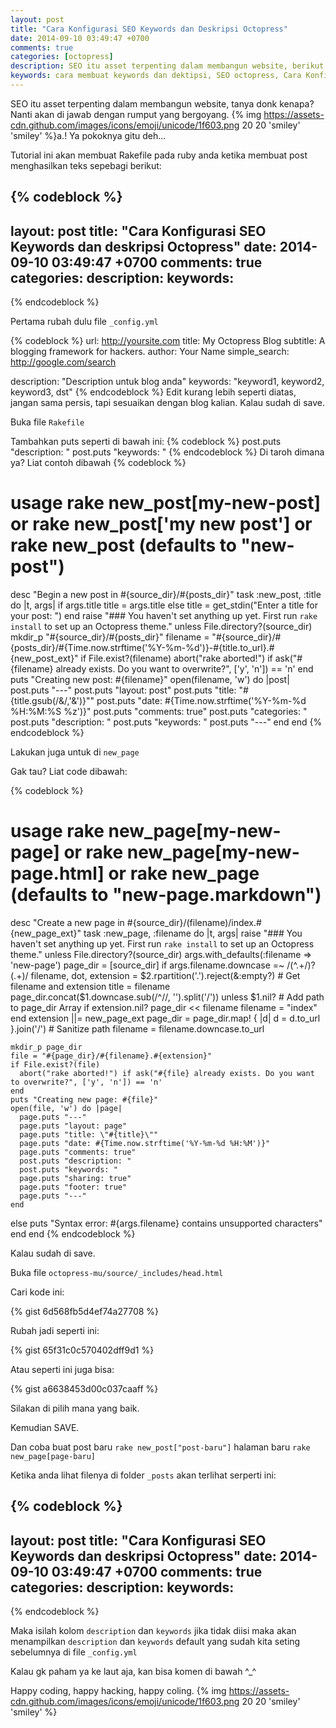 ```yaml
---
layout: post
title: "Cara Konfigurasi SEO Keywords dan Deskripsi Octopress"
date: 2014-09-10 03:49:47 +0700
comments: true
categories: [octopress]
description: SEO itu asset terpenting dalam membangun website, berikut ini adalah Cara Konfigurasi SEO Keywords dan deskripsi Octopress
keywords: cara membuat keywords dan dektipsi, SEO octopress, Cara Konfigurasi SEO Keywords dan deskripsi Octopress, keywords dan deskripsi octopress, who to config keywords
---
```

SEO itu asset terpenting dalam membangun website, tanya donk kenapa? Nanti akan di jawab dengan rumput yang bergoyang. {% img https://assets-cdn.github.com/images/icons/emoji/unicode/1f603.png 20 20 'smiley' 'smiley' %}a.! Ya pokoknya gitu deh...
<!-- more -->
Tutorial ini akan membuat Rakefile pada ruby anda ketika membuat post menghasilkan teks sepebagi berikut:

{% codeblock %}
---
layout: post
title: "Cara Konfigurasi SEO Keywords dan deskripsi Octopress"
date: 2014-09-10 03:49:47 +0700
comments: true
categories: 
description: 
keywords: 
---
{% endcodeblock %}

Pertama rubah dulu file `_config.yml`

{% codeblock %}
url: http://yoursite.com
title: My Octopress Blog
subtitle: A blogging framework for hackers.
author: Your Name
simple_search: http://google.com/search

description: "Description untuk blog anda"
keywords: "keyword1, keyword2, keyword3, dst"
{% endcodeblock %}
Edit kurang lebih seperti diatas, jangan sama persis, tapi sesuaikan dengan blog kalian. Kalau sudah di save.

Buka file `Rakefile`

Tambahkan puts seperti di bawah ini:
{% codeblock %}
    post.puts "description: "
    post.puts "keywords: "
{% endcodeblock %}
Di taroh dimana ya? Liat contoh dibawah
{% codeblock %}
# usage rake new_post[my-new-post] or rake new_post['my new post'] or rake new_post (defaults to "new-post")
desc "Begin a new post in #{source_dir}/#{posts_dir}"
task :new_post, :title do |t, args|
  if args.title
    title = args.title
  else
    title = get_stdin("Enter a title for your post: ")
  end
  raise "### You haven't set anything up yet. First run `rake install` to set up an Octopress theme." unless File.directory?(source_dir)
  mkdir_p "#{source_dir}/#{posts_dir}"
  filename = "#{source_dir}/#{posts_dir}/#{Time.now.strftime('%Y-%m-%d')}-#{title.to_url}.#{new_post_ext}"
  if File.exist?(filename)
    abort("rake aborted!") if ask("#{filename} already exists. Do you want to overwrite?", ['y', 'n']) == 'n'
  end
  puts "Creating new post: #{filename}"
  open(filename, 'w') do |post|
    post.puts "---"
    post.puts "layout: post"
    post.puts "title: \"#{title.gsub(/&/,'&amp;')}\""
    post.puts "date: #{Time.now.strftime('%Y-%m-%d %H:%M:%S %z')}"
    post.puts "comments: true"
    post.puts "categories: "
    post.puts "description: "
    post.puts "keywords: "
    post.puts "---"
  end
end
{% endcodeblock %}

Lakukan juga untuk di `new_page`

Gak tau? Liat code dibawah:

{% codeblock %}
# usage rake new_page[my-new-page] or rake new_page[my-new-page.html] or rake new_page (defaults to "new-page.markdown")
desc "Create a new page in #{source_dir}/(filename)/index.#{new_page_ext}"
task :new_page, :filename do |t, args|
  raise "### You haven't set anything up yet. First run `rake install` to set up an Octopress theme." unless File.directory?(source_dir)
  args.with_defaults(:filename => 'new-page')
  page_dir = [source_dir]
  if args.filename.downcase =~ /(^.+\/)?(.+)/
    filename, dot, extension = $2.rpartition('.').reject(&:empty?)         # Get filename and extension
    title = filename
    page_dir.concat($1.downcase.sub(/^\//, '').split('/')) unless $1.nil?  # Add path to page_dir Array
    if extension.nil?
      page_dir << filename
      filename = "index"
    end
    extension ||= new_page_ext
    page_dir = page_dir.map! { |d| d = d.to_url }.join('/')                # Sanitize path
    filename = filename.downcase.to_url

    mkdir_p page_dir
    file = "#{page_dir}/#{filename}.#{extension}"
    if File.exist?(file)
      abort("rake aborted!") if ask("#{file} already exists. Do you want to overwrite?", ['y', 'n']) == 'n'
    end
    puts "Creating new page: #{file}"
    open(file, 'w') do |page|
      page.puts "---"
      page.puts "layout: page"
      page.puts "title: \"#{title}\""
      page.puts "date: #{Time.now.strftime('%Y-%m-%d %H:%M')}"
      page.puts "comments: true"
      post.puts "description: "
      post.puts "keywords: "
      page.puts "sharing: true"
      page.puts "footer: true"
      page.puts "---"
    end
  else
    puts "Syntax error: #{args.filename} contains unsupported characters"
  end
end
{% endcodeblock %}

Kalau sudah di save.

Buka file `octopress-mu/source/_includes/head.html`

Cari kode ini:

{% gist 6d568fb5d4ef74a27708 %}


Rubah jadi seperti ini:

{% gist 65f31c0c570402dff9d1 %}

Atau seperti ini juga bisa:

{% gist a6638453d00c037caaff %}

Silakan di pilih mana yang baik.

Kemudian SAVE.

Dan coba buat post baru `rake new_post["post-baru"]` halaman baru `rake new_page[page-baru]`

Ketika anda lihat filenya di folder `_posts` akan terlihat serperti ini:

{% codeblock %}
---
layout: post
title: "Cara Konfigurasi SEO Keywords dan deskripsi Octopress"
date: 2014-09-10 03:49:47 +0700
comments: true
categories: 
description: 
keywords: 
---
{% endcodeblock %}

Maka isilah kolom `description` dan `keywords` jika tidak diisi maka akan menampilkan `description` dan `keywords` default yang sudah kita seting sebelumnya di file `_config.yml`

Kalau gk paham ya ke laut aja, kan bisa komen di bawah ^_^

Happy coding, happy hacking, happy coling. {% img https://assets-cdn.github.com/images/icons/emoji/unicode/1f603.png 20 20 'smiley' 'smiley' %}